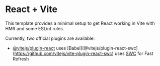 # React + Vite

This template provides a minimal setup to get React working in Vite with HMR and some ESLint rules.

Currently, two official plugins are available:

- [@vitejs/plugin-react](https://github.com/vitejs/vite-plugin-react/blob/main/packages/plugin-react/README.md) uses [Babel](@vitejs/plugin-react-swc](https://github.com/vitejs/vite-plugin-react-swc) uses [SWC](https://swc.rs/) for Fast Refresh
